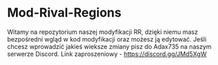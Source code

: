 # Mod-Rival-Regions

Witamy na repozytorium naszej modyfikacji RR, dzięki niemu masz bezpośredni wgląd w kod modyfikacji oraz możesz ją edytować.
Jeśli chcesz wprowadzić jakieś wieksze zmiany pisz do Adax735 na naszym serwerze Discord.
Link zaproszeniowy - https://discord.gg/JMd5XgW
